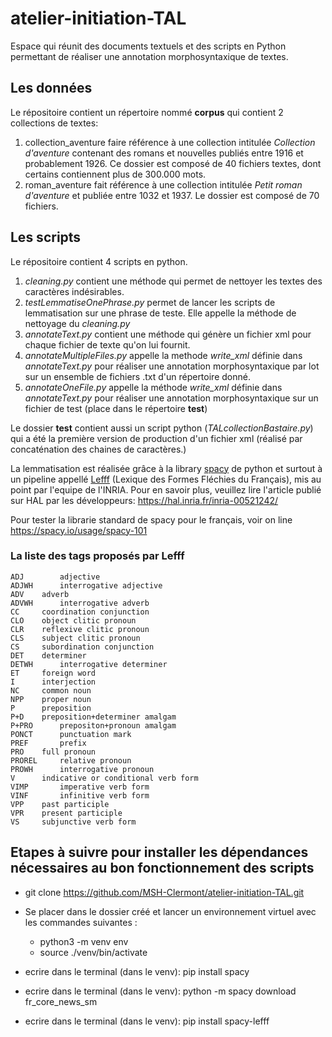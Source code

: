 # atelier-initiation-TAL
Espace qui réunit des documents textuels et des scripts en Python permettant de réaliser une annotation morphosyntaxique de textes. 
## Les données
Le répositoire contient un répertoire nommé **corpus** qui contient 2 collections de textes: 
1. collection_aventure faire référence à une collection intitulée *Collection d'aventure* contenant des romans et nouvelles publiés entre 1916 et probablement 1926. Ce dossier est composé de 40 fichiers textes, dont certains contiennent plus de 300.000 mots. 
2. roman_aventure fait référence à une collection intitulée *Petit roman d'aventure* et publiée entre 1032 et 1937. Le dossier est composé de 70 fichiers. 

## Les scripts
Le répositoire contient 4 scripts en python.
1. *cleaning.py* contient une méthode qui permet de nettoyer les textes des caractères indésirables. 
2. *testLemmatiseOnePhrase.py* permet de lancer les scripts de lemmatisation sur une phrase de teste. Elle appelle la méthode de nettoyage du *cleaning.py*
3. *annotateText.py* contient une méthode qui génère un fichier xml pour chaque fichier de texte qu'on lui fournit. 
4. *annotateMultipleFiles.py* appelle la methode *write_xml* définie dans *annotateText.py* pour réaliser une annotation morphosyntaxique par lot sur un ensemble de fichiers .txt d'un répertoire donné. 
5. *annotateOneFile.py* appelle la méthode *write_xml* définie dans *annotateText.py* pour réaliser une annotation morphosyntaxique sur un fichier de test (place dans le répertoire **test**) 

Le dossier **test** contient aussi un script python (*TALcollectionBastaire.py*) qui a été la première version de production d'un fichier xml (réalisé par concaténation des chaines de caractères.)

La lemmatisation est réalisée grâce à la library [spacy](https://spacy.io/) de python et surtout à un pipeline appellé [Lefff](https://github.com/sammous/spacy-lefff) (Lexique des Formes Fléchies du Français), mis au point par l'equipe de l'INRIA. 
Pour en savoir plus, veuillez lire l'article publié sur HAL par les développeurs: https://hal.inria.fr/inria-00521242/

Pour tester la librarie standard de spacy pour le français, voir on line https://spacy.io/usage/spacy-101

### La liste des tags proposés par Lefff

```
ADJ 	   adjective
ADJWH	   interrogative adjective
ADV	   adverb
ADVWH	   interrogative adverb
CC	   coordination conjunction
CLO	   object clitic pronoun
CLR	   reflexive clitic pronoun
CLS	   subject clitic pronoun
CS	   subordination conjunction
DET	   determiner
DETWH	   interrogative determiner
ET	   foreign word
I	   interjection
NC	   common noun
NPP	   proper noun
P	   preposition
P+D	   preposition+determiner amalgam
P+PRO	   prepositon+pronoun amalgam
PONCT	   punctuation mark
PREF	   prefix
PRO	   full pronoun
PROREL	   relative pronoun
PROWH	   interrogative pronoun
V	   indicative or conditional verb form
VIMP	   imperative verb form
VINF	   infinitive verb form
VPP	   past participle
VPR	   present participle
VS	   subjunctive verb form
```

## Etapes à suivre pour installer les dépendances nécessaires au bon fonctionnement des scripts

* git clone https://github.com/MSH-Clermont/atelier-initiation-TAL.git

* Se placer dans le dossier créé et lancer un environnement virtuel avec les commandes suivantes :
	* python3 -m venv env
	* source ./venv/bin/activate

* ecrire dans le terminal (dans le venv): pip install spacy
* ecrire dans le terminal (dans le venv): python -m spacy download fr_core_news_sm
* ecrire dans le terminal (dans le venv): pip install spacy-lefff

